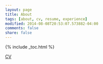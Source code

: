 ```yaml
---
layout: page
title: About
tags: [about, cv, resume, experience]
modified: 2014-08-08T20:53:07.573882-04:00
comments: false
share: false
---
```


{% include _toc.html %}


[CV](http://vpnagraj.github.io/cv/)
